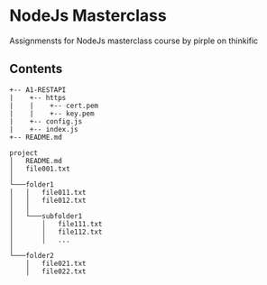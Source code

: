 # NodeJs Masterclass
Assignmensts for NodeJs masterclass course by pirple on thinkific

## Contents
```
+-- A1-RESTAPI
|    +-- https
|    |    +-- cert.pem
|	 |	  +-- key.pem
|    +-- config.js
|    +-- index.js
+-- README.md

```


```
project
│   README.md
│   file001.txt    
│
└───folder1
│   │   file011.txt
│   │   file012.txt
│   │
│   └───subfolder1
│       │   file111.txt
│       │   file112.txt
│       │   ...
│   
└───folder2
    │   file021.txt
    │   file022.txt
```